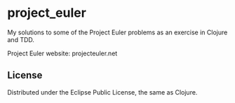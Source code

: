 # project_euler

My solutions to some of the Project Euler problems as an exercise in Clojure and TDD.

Project Euler website: projecteuler.net

## License

Distributed under the Eclipse Public License, the same as Clojure.

